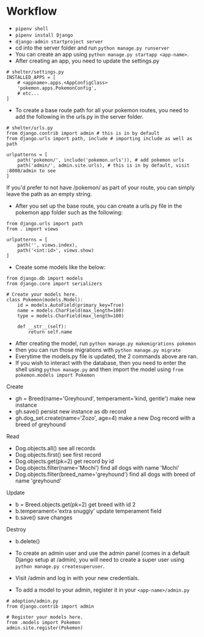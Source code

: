 # Workflow 

* `pipenv shell`
* `pipenv install Django`
* `django-admin startproject server`
* cd into the server folder and run `python manage.py runserver`
* You can create an app using `python manage.py startapp <app-name>`. 
* After creating an app, you need to update the settings.py 

```
# shelter/settings.py
INSTALLED_APPS = [
    # <appname>.apps.<AppConfigClass>
    'pokemon.apps.PokemonConfig',
    # etc... 
]
```
* To create a base route path for all your pokemon routes, you need to add the following in the urls.py in the server folder. 

```
# shelter/urls.py
from django.contrib import admin # this is in by default
from django.urls import path, include # importing include as well as path

urlpatterns = [
    path('pokemon/', include('pokemon.urls')), # add pokemon urls
    path('admin/', admin.site.urls), # this is in by default, visit :8000/admin to see
]
```
If you'd prefer to not have /pokemon/ as part of your route, you can simply leave the path as an empty string.

*  After you set up the base route, you can create a urls.py file in the pokemon app folder such as the following: 

```
from django.urls import path 
from . import views 

urlpatterns = [
    path('', views.index), 
    path('<int:id>', views.show)
]
```
* Create some models like the below: 
```
from django.db import models
from django.core import serializers

# Create your models here.
class Pokemon(models.Model):
    id = models.AutoField(primary_key=True)
    name = models.CharField(max_length=100)
    type = models.CharField(max_length=100)

    def __str__(self):
        return self.name
```
* After creating the model, run `python manage.py makemigrations pokemon` 
* then you can run those migrations with `python manage.py migrate`
* Everytime the models.py file is updated, the 2 commands above are ran.
* If you wish to interact with the database, then you need to enter the shell using `python manage.py` and then import the model using `from pokemon.models import Pokemon` 

Create
* gh = Breed(name='Greyhound', temperament='kind, gentle') make new instance
* gh.save() persist new instance as db record
* gh.dog_set.create(name='Zozo', age=4) make a new Dog record with a breed of greyhound

Read
* Dog.objects.all() see all records
* Dog.objects.first() see first record
* Dog.objects.get(pk=2) get record by id
* Dog.objects.filter(name='Mochi') find all dogs with name 'Mochi'
* Dog.objects.filter(breed_name='greyhound') find all dogs with breed of name 'greyhound'

Update
* b = Breed.objects.get(pk=2) get breed with id 2
* b.temperament='extra snuggly' update temperament field
* b.save() save changes

Destroy
* b.delete()

* To create an admin user and use the admin panel (comes in a default Django setup at /admin), you will need to create a super user using `python manage.py createsuperuser`. 
* Visit /admin and log in with your new credentials.
* To add a model to your admin, register it in your `<app-name>/admin.py`

```
# adoption/admin.py
from django.contrib import admin

# Register your models here.
from .models import Pokemon
admin.site.register(Pokemon)
```